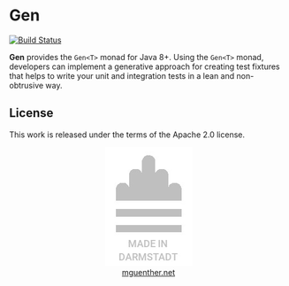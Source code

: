 # Gen

[![Build Status](https://travis-ci.org/mguenther/gen.svg?branch=master)](https://travis-ci.org/mguenther/gen.svg)

**Gen** provides the `Gen<T>` monad for Java 8+. Using the `Gen<T>` monad, developers can implement a generative approach for creating test fixtures that helps to write your unit and integration tests in a lean and non-obtrusive way.

## License

This work is released under the terms of the Apache 2.0 license.

<p>
    <div align="center">
        <div><img src="made-in-darmstadt.jpg"></div>
        <div><a href="https://mguenther.net">mguenther.net</a></div>
    </div>
</p>